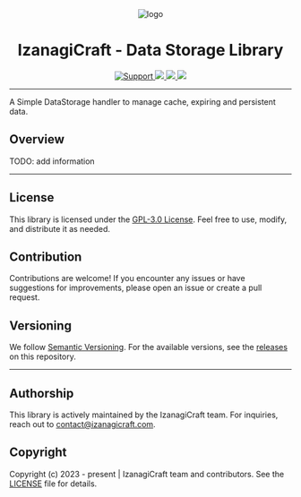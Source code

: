 <div align="center">
    <img src="https://avatars.githubusercontent.com/u/153524152?s=220" alt="logo">
</div>
<div align="center">
    <h1>IzanagiCraft - Data Storage Library</h1>
    <a href="https://discord.izanagicraft.com/">
        <img src="https://img.shields.io/discord/1183768311851388958.svg?colorB=Blue&logo=discord&label=Support+%26+Community&style=for-the-badge" alt="Support">
    </a>
    <a href="https://github.com/IzanagiCraft/data-storage/issues">
        <img src="https://img.shields.io/github/issues/IzanagiCraft/data-storage.svg?style=for-the-badge">
    </a>
    <a href="https://www.gnu.org/licenses/gpl-3.0">
        <img src="https://img.shields.io/badge/License-GPLv3-blue.svg?style=for-the-badge">
    </a>
    <a href="https://openjdk.org/projects/jdk/17/">
        <img src="https://img.shields.io/badge/Java-%3E%3D%2017-brightgreen?style=for-the-badge">
    </a>
</div>

---

A Simple DataStorage handler to manage cache, expiring and persistent data.

## Overview

TODO: add information

---

## License

This library is licensed under the [GPL-3.0 License](https://www.gnu.org/licenses/gpl-3.0.txt). Feel free to use, modify, and distribute it as needed.

## Contribution

Contributions are welcome! If you encounter any issues or have suggestions for improvements, please open an issue or create a pull request.

## Versioning

We follow [Semantic Versioning](https://semver.org/). For the available versions, see the [releases](https://github.com/IzanagiCraft/data-storage/releases) on this repository.

---

## Authorship

This library is actively maintained by the IzanagiCraft team. For inquiries, reach out to [contact@izanagicraft.com](mailto:contact@izanagicraft.com).

## Copyright

Copyright (c) 2023 - present | IzanagiCraft team and contributors. See the [LICENSE](./LICENSE) file for details.
